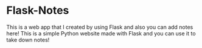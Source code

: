 # Flask-Notes
This is a web app that I created by using Flask and also you can add notes here!
This is a simple Python website made with Flask and you can use it to take down notes!
